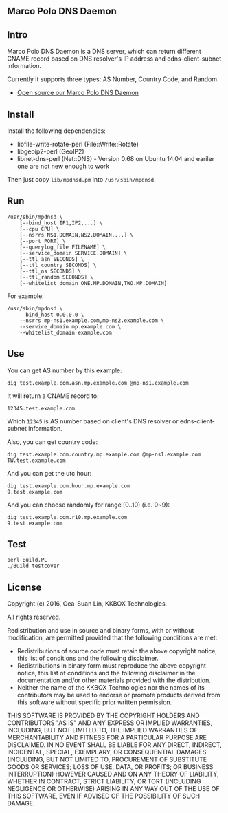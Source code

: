 Marco Polo DNS Daemon
---------------------

Intro
-----

Marco Polo DNS Daemon is a DNS server, which can return different CNAME record based on DNS resolver's IP address and edns-client-subnet information.

Currently it supports three types: AS Number, Country Code, and Random.

* [Open source our Marco Polo DNS Daemon](https://kkbox.codes/archives/2016/07/04/open-source-our-marco-polo-dns-daemon/)

Install
-------

Install the following dependencies:

* libfile-write-rotate-perl (File::Write::Rotate)
* libgeoip2-perl (GeoIP2)
* libnet-dns-perl (Net::DNS) - Version 0.68 on Ubuntu 14.04 and eariler one are not new enough to work

Then just copy `lib/mpdnsd.pm` into `/usr/sbin/mpdnsd`.

Run
---

    /usr/sbin/mpdnsd \
        [--bind_host IP1,IP2,...] \
        [--cpu CPU] \
        [--nsrrs NS1.DOMAIN,NS2.DOMAIN,...] \
        [--port PORT] \
        [--querylog_file FILENAME] \
        [--service_domain SERVICE.DOMAIN] \
        [--ttl_asn SECONDS] \
        [--ttl_country SECONDS] \
        [--ttl_ns SECONDS] \
        [--ttl_random SECONDS] \
        [--whitelist_domain ONE.MP.DOMAIN,TWO.MP.DOMAIN]

For example:

    /usr/sbin/mpdnsd \
        --bind_host 0.0.0.0 \
        --nsrrs mp-ns1.example.com,mp-ns2.example.com \
        --service_domain mp.example.com \
        --whitelist_domain example.com

Use
---

You can get AS number by this example:

    dig test.example.com.asn.mp.example.com @mp-ns1.example.com

It will return a CNAME record to:

    12345.test.example.com

Which `12345` is AS number based on client's DNS resolver or edns-client-subnet information.

Also, you can get country code:

    dig test.example.com.country.mp.example.com @mp-ns1.example.com
    TW.test.example.com

And you can get the utc hour:

    dig test.example.com.hour.mp.example.com
    9.test.example.com

And you can choose randomly for range [0..10) (i.e. 0~9):

    dig test.example.com.r10.mp.example.com
    9.test.example.com

Test
----

    perl Build.PL
    ./Build testcover

License
-------
Copyright (c) 2016, Gea-Suan Lin, KKBOX Technologies.

All rights reserved.

Redistribution and use in source and binary forms, with or without modification, are permitted provided that the following conditions are met:

* Redistributions of source code must retain the above copyright notice, this list of conditions and the following disclaimer.
* Redistributions in binary form must reproduce the above copyright notice, this list of conditions and the following disclaimer in the documentation and/or other materials provided with the distribution.
* Neither the name of the KKBOX Technologies nor the names of its contributors may be used to endorse or promote products derived from this software without specific prior written permission.

THIS SOFTWARE IS PROVIDED BY THE COPYRIGHT HOLDERS AND CONTRIBUTORS "AS IS" AND ANY EXPRESS OR IMPLIED WARRANTIES, INCLUDING, BUT NOT LIMITED TO, THE IMPLIED WARRANTIES OF MERCHANTABILITY AND FITNESS FOR A PARTICULAR PURPOSE ARE DISCLAIMED. IN NO EVENT SHALL <COPYRIGHT HOLDER> BE LIABLE FOR ANY DIRECT, INDIRECT, INCIDENTAL, SPECIAL, EXEMPLARY, OR CONSEQUENTIAL DAMAGES (INCLUDING, BUT NOT LIMITED TO, PROCUREMENT OF SUBSTITUTE GOODS OR SERVICES; LOSS OF USE, DATA, OR PROFITS; OR BUSINESS INTERRUPTION) HOWEVER CAUSED AND ON ANY THEORY OF LIABILITY, WHETHER IN CONTRACT, STRICT LIABILITY, OR TORT (INCLUDING NEGLIGENCE OR OTHERWISE) ARISING IN ANY WAY OUT OF THE USE OF THIS SOFTWARE, EVEN IF ADVISED OF THE POSSIBILITY OF SUCH DAMAGE.
